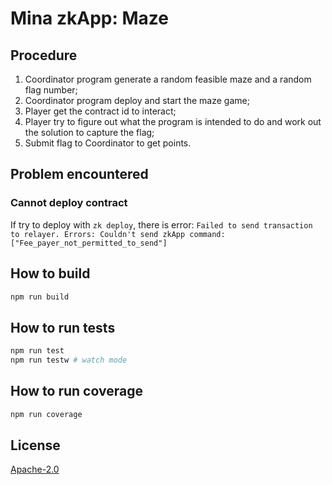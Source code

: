 # Mina zkApp: Maze

## Procedure

1. Coordinator program generate a random feasible maze and a random flag number;
2. Coordinator program deploy and start the maze game;
3. Player get the contract id to interact;
4. Player try to figure out what the program is intended to do and work out the solution to capture the flag;
5. Submit flag to Coordinator to get points.

## Problem encountered

### Cannot deploy contract

If try to deploy with `zk deploy`, there is error: `Failed to send transaction to relayer. Errors: Couldn't send zkApp command: ["Fee_payer_not_permitted_to_send"]`

## How to build

```sh
npm run build
```

## How to run tests

```sh
npm run test
npm run testw # watch mode
```

## How to run coverage

```sh
npm run coverage
```

## License

[Apache-2.0](LICENSE)
